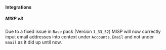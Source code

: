 
#### Integrations

##### MISP v3

Due to a fixed issue in `Base` pack (Version `1_33_52`) MISP will now correctly input email addresses into context under `Accounts.Email` and not under `Email` as it did up until now.